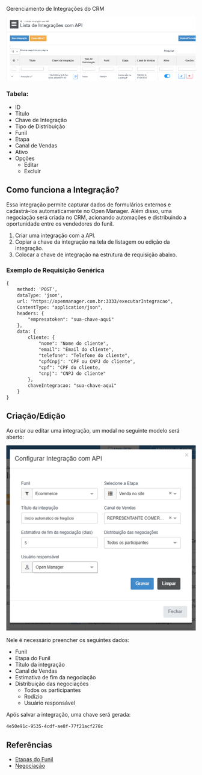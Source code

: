 
Gerenciamento de Integrações do CRM

![](/assets/Pasted_image_20250519001948.png)

### Tabela:
- ID
- Título
- Chave de Integração
- Tipo de Distribuição
- Funil
- Etapa
- Canal de Vendas
- Ativo
- Opções
	- Editar
	- Excluir
## Como funciona a Integração?

Essa integração permite capturar dados de formulários externos e cadastrá-los automaticamente no Open Manager. Além disso, uma negociação será criada no CRM, acionando automações e distribuindo a oportunidade entre os vendedores do funil.

1. Criar uma integração com a API.
2. Copiar a chave da integração na tela de listagem ou edição da integração.
3. Colocar a chave de integração na estrutura de requisição abaixo.

### Exemplo de Requisição Genérica

```
{
	method: 'POST',
	dataType: 'json',
	url: "https://openmanager.com.br:3333/executarIntegracao",
	ContentType: "application/json",
	headers: {
		"empresatoken": "sua-chave-aqui"
	},
	data: {
		cliente: {
			"nome": "Nome do cliente",
			"email": "Email do cliente",
			"telefone": "Telefone do cliente",
			"cpfCnpj": "CPF ou CNPJ do cliente",
			"cpf": "CPF do cliente,
			"cnpj": "CNPJ do cliente"
		},
		chaveIntegracao: "sua-chave-aqui"
	}
}
```

## Criação/Edição

Ao criar ou editar uma integração, um modal no seguinte modelo será aberto:

![](/assets/Pasted_image_20250519002249.png)

Nele é necessário preencher os seguintes dados:
- Funil
- Etapa do Funil
- Título da integração
- Canal de Vendas
- Estimativa de fim da negociação
- Distribuição das negociações
	- Todos os participantes
	- Rodízio
	- Usuário responsável

Após salvar a integração, uma chave será gerada:

```
4e50e91c-9535-4cdf-ae8f-77f21acf278c
```


## Referências
- [Etapas do Funil](/Open%20Manager/Telas/CRM/Etapas%20do%20Funil.md)
- [Negociação](/Open%20Manager/Telas/CRM/Negociação.md)
